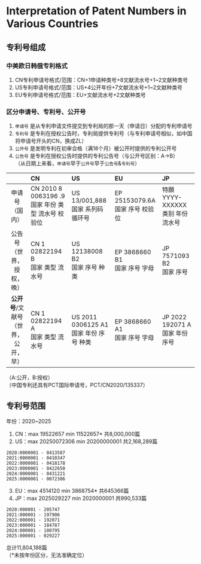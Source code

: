 # Interpretation of Patent Numbers in Various Countries
## 专利号组成
### 中美欧日韩俄专利格式
1. CN专利申请号格式/范围：CN+1申请种类号+8文献流水号+1~2文献种类号  
2. US专利申请号格式/范围：US+4公开年份+7文献流水号+1~2文献种类号  
3. EU专利申请号格式/范围：EU+文献流水号+2文献种类号  

### 区分申请号、专利号、公开号
1. `申请号` 是从专利申请文件提交到专利局的那一天（申请日）分配的专利申请号  
2. `专利号` 是专利在授权公告时，专利局提供专利号（与专利申请号相似，如中国将申请号开头的CN，换成ZL）  
3. `公开号` 是发明专利在初审合格（满18个月）被公开时提供的专利公开号  
4. `公告号` 是专利在授权公告时提供的专利公告号（与公开号区别：A->B）  
（从日期上来看，`申请号`早于`公开号`早于`公告号`&`专利号`）

|        |   CN   |   US   |   EU   |   JP   |
|:------:|:------|:------|:------|:------|
| 申请号<br>（国内）| CN 2010 8 0063196 .9 <br>国家 年份 类型 流水号 校验位|US 13/001,888<br>国家 系列码 循环号|EP 25153079.6A<br>国家 序号 校验位|特願YYYY-XXXXXX<br>类别 年份 流水号|
|公告号<br>（世界，授权，晚）|CN 1 02822194 B<br>国家 类型 流水号|US 12138008 B2<br>国家 序号 种类|EP 3868660 B1<br>国家 序号 字母|JP 7571093 B2<br>国家 序号|
|**公开号**/文献号<br>（世界，公开，早）|CN 1 02822194 A<br>国家 类型 流水号|US 2011 0306125 A1<br>国家 年份 序号 种类|EP 3868660 A1<br>国家 序号 字母|JP 2022 192071 A<br>国家 年份 序号|  

（A:公开，B:授权）  
（中国专利还具有PCT国际申请号，PCT/CN2020/135337）

## 专利号范围
年份：2020~2025  
1. CN：max 19522657  min 11522657*  共8,000,000篇
2. US：max 20250072306  min  20200000001  共2,168,289篇
```
2020:0000001 - 0413587
2021:0000001 - 0410347
2022:0000001 - 0418178
2023:0000001 - 0422650
2024:0000001 - 0431221
2025:0000001 - 0072306
```
3. EU：max 4514120  min 3868754*  共645366篇
4. JP：max 2025029227  min  2020000001  共990,533篇
```
2020:000001 - 205747
2021:000001 - 197906
2022:000001 - 192071
2023:000001 - 184787
2024:000001 - 180795
2025:000001 - 029227
```
总计11,804,188篇  
（*未按年份区分，无法准确定位）
